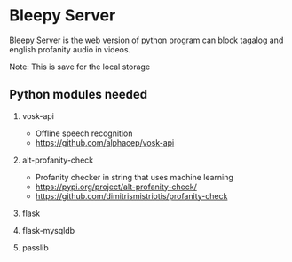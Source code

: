 # Bleepy Server
Bleepy  Server is the web version of python program can block tagalog and english profanity audio in videos.

Note: This is save for the local storage

## Python modules needed
1. vosk-api
   - Offline speech recognition 
   - https://github.com/alphacep/vosk-api

2. alt-profanity-check
   - Profanity checker in string that uses machine learning
   - https://pypi.org/project/alt-profanity-check/
   - https://github.com/dimitrismistriotis/profanity-check

3. flask
4. flask-mysqldb
5. passlib
